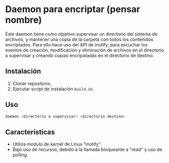 # Daemon para encriptar (pensar nombre)

Este daemon tiene como objetivo supervisar un directorio del sistema de archivos, y mantener una copia de la carpeta con todos los contenidos encriptados.
Para ello hace uso del API de inotify, para escuchar los eventos de creación, modificación y eliminación de archivos en el directorio a supervisar y creando copias encripatadas en el directorio de destino.

## Instalación

1. Clonar repositorio.
2. Ejecutar script de instalación `build.sh`.

## Uso

```bash
daemon <directorio a supervisar> <directorio destino>
```

## Características
- Utiliza modulo de kernel de Linux "inotify".
- Bajo uso de recursos, debido a la llamada bloqueante a "read" y uso de polling.

